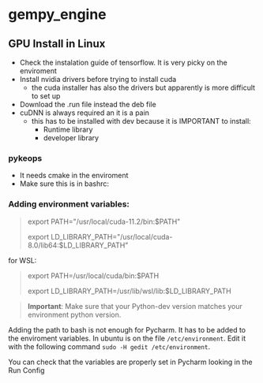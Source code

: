 # gempy_engine


## GPU Install in Linux 


- Check the instalation guide of tensorflow. It is very picky on the enviroment
- Install nvidia drivers before trying to install cuda
    - the cuda installer has also the drivers but apparently is more difficult to set up
- Download the .run file instead the deb file
- cuDNN is always required an it is a pain
  + this has to be installed with dev because it is IMPORTANT to install:
    - Runtime library
    - developer library
  
### pykeops
  - It needs cmake in the enviroment
  - Make sure this is in bashrc:


### Adding environment variables:

>  export PATH="/usr/local/cuda-11.2/bin:$PATH"
> 
>  export LD_LIBRARY_PATH="/usr/local/cuda-8.0/lib64:$LD_LIBRARY_PATH"

for WSL:
>  export PATH=/usr/local/cuda/bin:$PATH
> 
>  export LD_LIBRARY_PATH=/usr/lib/wsl/lib:$LD_LIBRARY_PATH

> **Important**: Make sure that your Python-dev version matches your environment python version.

Adding the path to bash is not enough for Pycharm. It has to be added to the enviroment variables. In ubuntu is on the file `/etc/environment`. Edit it with the following command `sudo -H gedit /etc/environment`.

You can check that the variables are properly set in Pycharm looking in the Run Config

